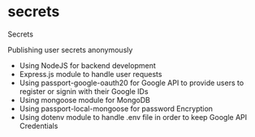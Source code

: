 # secrets
Secrets

Publishing user secrets anonymously
* Using NodeJS for backend development
* Express.js module to handle user requests
* Using passport-google-oauth20 for Google API to provide users to register or signin with their Google IDs
* Using mongoose module for MongoDB
* Using passport-local-mongoose for password Encryption
* Using dotenv module to handle .env file in order to keep Google API Credentials
